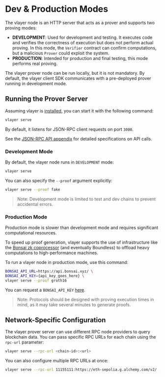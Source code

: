 # Dev & Production Modes

The vlayer node is an HTTP server that acts as a prover and supports two proving modes:
- **DEVELOPMENT**: Used for development and testing. It executes code and verifies the correctness of execution but does not perform actual proving. In this mode, the `Verifier` contract can confirm computations, but a malicious `Prover` could exploit the system.
- **PRODUCTION**: Intended for production and final testing, this mode performs real proving.

The vlayer prover node can be run locally, but it is not mandatory. By default, the vlayer client SDK communicates with a pre-deployed prover running in development mode.

## Running the Prover Server
Assuming vlayer is [installed](/getting-started/installation.html), you can start it with the following command:
```sh
vlayer serve
```
By default, it listens for JSON-RPC client requests on port `3000`.

See the [JSON-RPC API appendix](/appendix/api.md) for detailed specifications on API calls.

### Development Mode
By default, the vlayer node runs in `DEVELOPMENT` mode:

```sh
vlayer serve
```

You can also specify the `--proof` argument explicitly:

```sh
vlayer serve --proof fake
```

> Note: Development mode is limited to test and dev chains to prevent accidental errors.

### Production Mode
Production mode is slower than development mode and requires significant computational resources. 

To speed up proof generation, vlayer supports the use of infrastructure like the [Bonsai zk coprocessor](https://www.bonsai.xyz/) (and eventually Boundless) to offload heavy computations to high-performance machines.

To run a vlayer node in production mode, use this command:

```sh
BONSAI_API_URL=https://api.bonsai.xyz/ \
BONSAI_API_KEY={api_key_goes_here} \
vlayer serve --proof groth16
```

You can request a `BONSAI_API_KEY` [here](https://docs.google.com/forms/d/e/1FAIpQLSf9mu18V65862GS4PLYd7tFTEKrl90J5GTyzw_d14ASxrruFQ/viewform).

> Note: Protocols should be designed with proving execution times in mind, as it may take several minutes to generate proofs.

## Network-Specific Configuration
The vlayer prover server can use different RPC node providers to query blockchain data. You can pass specific RPC URLs for each chain using the `rpc-url` parameter:
```sh
vlayer serve --rpc-url <chain-id>:<url>
```

You can also configure multiple RPC URLs at once:
```sh
vlayer serve --rpc-url 11155111:https://eth-sepolia.g.alchemy.com/v2/ --rpc-url 1:https://eth-mainnet.alchemyapi.io/v2/
```
